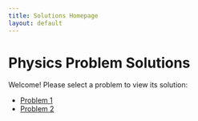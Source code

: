 ```yaml
---
title: Solutions Homepage
layout: default
---
```


# Physics Problem Solutions

Welcome!
Please select a problem to view its solution:

- [Problem 1](./problem1/)
- [Problem 2](./problem2/)
  

